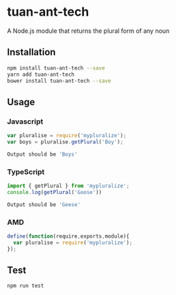 # tuan-ant-tech
A Node.js module that returns the plural form of any noun
## Installation 
```sh
npm install tuan-ant-tech --save
yarn add tuan-ant-tech
bower install tuan-ant-tech --save
```
## Usage
### Javascript
```javascript
var pluralise = require('mypluralize');
var boys = pluralise.getPlural('Boy');
```
```sh
Output should be 'Boys'
```
### TypeScript
```typescript
import { getPlural } from 'mypluralize';
console.log(getPlural('Goose'))
```
```sh
Output should be 'Geese'
```
### AMD
```javascript
define(function(require,exports,module){
  var pluralise = require('mypluralize');
});
```
## Test 
```sh
npm run test
```